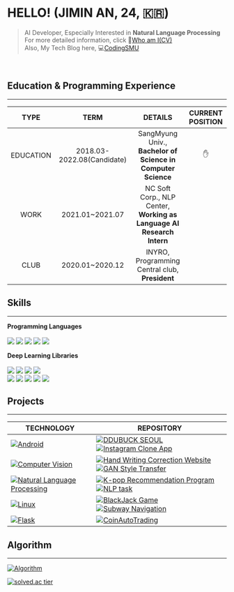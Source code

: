 
# HELLO! (JIMIN AN, 24, 🇰🇷)
> AI Developer, Especially Interested in **Natural Language Processing**<br>
> For more detailed information, click 💁[Who am I(CV)](https://codingsmu.tistory.com/m/80)<br>
> Also, My Tech Blog here,  💻[CodingSMU](https://codingsmu.tistory.com/)<br>
<br>

## Education & Programming Experience
--------------------------------
|  TYPE    | TERM     |  DETAILS   |  CURRENT POSITION |
| :----: | :----: | :----: | :----: |
| EDUCATION    |  2018.03-2022.08(Candidate)    |  SangMyung Univ., <br> **Bachelor of Science in Computer Science**    | ✋ |
| WORK     |   2021.01~2021.07   |  NC Soft Corp., NLP Center, <br>**Working as Language AI Research Intern** | |
| CLUB    |    2020.01~2020.12  | INYRO, Programming Central club, <br>**President**     | |


## Skills
----------------------------
**Programming Languages**<br><br>
<img src="https://img.shields.io/badge/python-fluent-red"/></a>
<img src="https://img.shields.io/badge/c++-fluent-red"/></a>
<img src="https://img.shields.io/badge/c-fluent-red"/></a>
<img src="https://img.shields.io/badge/java-advanced-blue"/>
<img src="https://img.shields.io/badge/kotlin-basic-green"/><br>

**Deep Learning Libraries**<br><br>
<img src="https://img.shields.io/badge/tensorflow-fluent-red"/></a>
<img src="https://img.shields.io/badge/pytorch-fluent-red"/></a>
<img src="https://img.shields.io/badge/keras-fluent-red"/></a>
<img src="https://img.shields.io/badge/NLTK-fluent-red"/></a><br>
<img src="https://img.shields.io/badge/ScikitLearn-advanced-blue"/></a>
<img src="https://img.shields.io/badge/Pandas-advanced-blue"/></a>
<img src="https://img.shields.io/badge/Numpy-advanced-blue"/></a>
<img src="https://img.shields.io/badge/Matplotlib-advanced-blue"/>
<img src="https://img.shields.io/badge/Searborn-basic-green"/><br>

## Projects
----------------------------


| **TECHNOLOGY**                                             | REPOSITORY                                         |
| ------------------------------------------------------------ | ------------------------------------------------------------ |
| [![Android](https://img.shields.io/static/v1?label=&message=Android&color=~&logo=android&logoColor=FFFFFF)](https://developer.android.com/) | [![DDUBUCK SEOUL](https://img.shields.io/static/v1?label=&message=DDUBUCK_SEOUL&color=000605&logo=github&logoColor=FFFFFF&labelColor=000605)](https://github.com/jiminAn/DDUBUCK_SEOUL) [![Instagram Clone App](https://img.shields.io/static/v1?label=&message=Instagram_Clone_App&color=000605&logo=github&logoColor=FFFFFF&labelColor=000605)](https://github.com/jiminAn/instargram_copy_project) |
| [![Computer Vision](https://img.shields.io/static/v1?label=&message=CV&color=3178C6&logo=python&logoColor=FFFFFF)](https://www.python.org/) | [![Hand Writing Correction Website](https://img.shields.io/static/v1?label=&message=Hand_Writing_Correction_Website&color=000605&logo=github&logoColor=FFFFFF&labelColor=000605)](https://github.com/jiminAn/hand_writing_correction_website)  [![GAN Style Transfer](https://img.shields.io/static/v1?label=&message=GAN_Style_Transfer&color=000605&logo=github&logoColor=FFFFFF&labelColor=000605)](https://github.com/jiminAn/GAN-style-transfer)|
| [![Natural Language Processing](https://img.shields.io/static/v1?label=&message=NLP&color=3178C6&logo=python&logoColor=FFFFFF)](https://www.python.org/) | [![K-pop Recommendation Program](https://img.shields.io/static/v1?label=&message=Kpop_Recommendation_Program&color=000605&logo=github&logoColor=FFFFFF&labelColor=000605)](https://github.com/jiminAn/Kpop_NLP_Project) [![NLP task](https://img.shields.io/static/v1?label=&message=NLP_Task&color=000605&logo=github&logoColor=FFFFFF&labelColor=000605)](https://github.com/nc-nlp/nlp_task) |
| [![Linux](https://img.shields.io/static/v1?label=&message=Linux&color=F1E05A&logo=linux&logoColor=FFFFFF)](https://www.kernel.org/)| [![BlackJack Game](https://img.shields.io/static/v1?label=&message=BlackJack_Game&color=000605&logo=github&logoColor=FFFFFF&labelColor=000605)](https://github.com/jiminAn/SOCKET_Blackjack_game)  [![Subway Navigation](https://img.shields.io/static/v1?label=&message=Subway_Navigation&color=000605&logo=github&logoColor=FFFFFF&labelColor=000605)](https://github.com/jiminAn/Subway_navigation)|
| [![Flask](https://img.shields.io/static/v1?label=&message=Flask&color=FF0000&logo=Flask&logoColor=FFFFFF)](https://www.kernel.org/)| [![CoinAutoTrading](https://img.shields.io/static/v1?label=&message=CoinAutoTrading&color=000605&logo=github&logoColor=FFFFFF&labelColor=000605)](https://github.com/jiminAn/Coin_Auto_Trading)|




## Algorithm
---------------------------
 [![Algorithm](https://img.shields.io/static/v1?label=&message=Algorithm&color=000605&logo=github&logoColor=FFFFFF&labelColor=000605)](https://github.com/jiminAn/Algorithm)<br> 

[![solved.ac tier](http://mazassumnida.wtf/api/v2/generate_badge?boj=als398)](https://solved.ac/als398)









 
